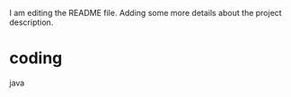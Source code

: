 I am editing the README file. Adding some more details about the project description.
# coding
java
